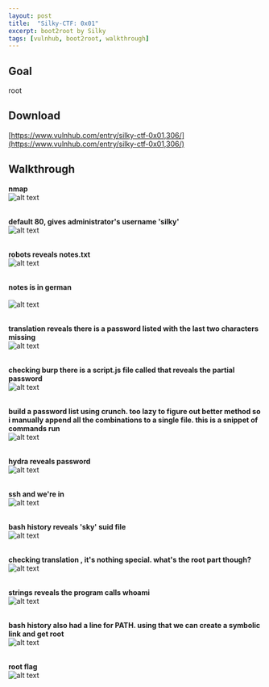 ```yaml
---
layout: post
title:  "Silky-CTF: 0x01"
excerpt: boot2root by Silky
tags: [vulnhub, boot2root, walkthrough]
---
```


## Goal #
root

## Download #
[https://www.vulnhub.com/entry/silky-ctf-0x01,306/](https://www.vulnhub.com/entry/silky-ctf-0x01,306/)

## Walkthrough #

**nmap**
<br>![alt text](../vulnhub/Silky-CTF_0x01/nmap.png)
<br><br>

**default 80, gives administrator's username 'silky'**
<br>![alt text](../vulnhub/Silky-CTF_0x01/default80.png)
<br><br>

**robots reveals notes.txt**
<br>![alt text](../vulnhub/Silky-CTF_0x01/robots.png)
<br><br>

**notes is in german**<br>
<br>![alt text](../vulnhub/Silky-CTF_0x01/notes.png)
<br><br>

**translation reveals there is a password listed with the last two characters missing**
<br>![alt text](../vulnhub/Silky-CTF_0x01/translate.png)
<br><br>

**checking burp there is a script.js file called that reveals the partial password**
<br>![alt text](../vulnhub/Silky-CTF_0x01/scriptjs.png)
<br><br>

**build a password list using crunch. too lazy to figure out better method so i manually append all the combinations to a single file. this is a snippet of commands run**
<br>![alt text](../vulnhub/Silky-CTF_0x01/silkypass.png)
<br><br>

**hydra reveals password**
<br>![alt text](../vulnhub/Silky-CTF_0x01/hydra.png)
<br><br>

**ssh and we're in**
<br>![alt text](../vulnhub/Silky-CTF_0x01/ssh.png)
<br><br>

**bash history reveals 'sky' suid file**
<br>![alt text](../vulnhub/Silky-CTF_0x01/bash_history.png)
<br><br>

**checking translation , it's nothing special. what's the root part though?**
<br>![alt text](../vulnhub/Silky-CTF_0x01/translate2.png)
<br><br>

**strings reveals the program calls whoami**
<br>![alt text](../vulnhub/Silky-CTF_0x01/strings.png)
<br><br>

**bash history also had a line for PATH. using that we can create a symbolic link and get root**
<br>![alt text](../vulnhub/Silky-CTF_0x01/priv_esc.png)
<br><br>

**root flag**
<br>![alt text](../vulnhub/Silky-CTF_0x01/root_flag.png)
<br><br>


